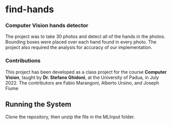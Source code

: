 # find-hands
### Computer Vision hands detector
The project was to take 30 photos and detect all of the hands in the photos. Bounding boxes were placed over each hand found in every photo. The project also required the analysis for accuracy of our implementation.

### Contributions
This project has been developed as a class project for the course **Computer Vision**, taught by **Dr. Stefano Ghidoni**, at the University of Padua, in July 2022.
The contributors are Fabio Marangoni, Alberto Ursino, and Joseph Fiume

## Running the System
Clone the repository, then unzip the file in the MLInput folder.
